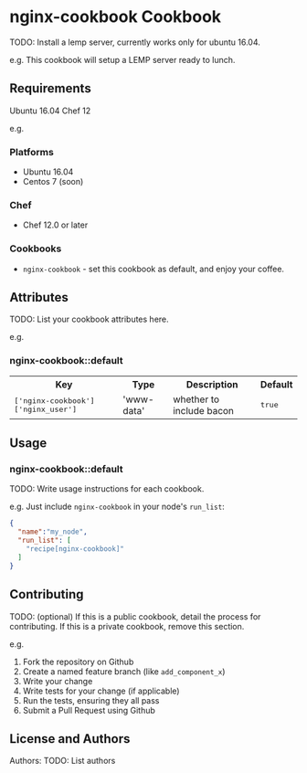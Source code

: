 # nginx-cookbook Cookbook

TODO: Install a lemp server, currently works only for ubuntu 16.04.

e.g.
This cookbook will setup a LEMP server ready to lunch.

## Requirements

Ubuntu 16.04
Chef 12

e.g.
### Platforms

- Ubuntu 16.04
- Centos 7 (soon)

### Chef

- Chef 12.0 or later

### Cookbooks

- `nginx-cookbook` - set this cookbook as default, and enjoy your coffee.

## Attributes

TODO: List your cookbook attributes here.

e.g.
### nginx-cookbook::default

<table>
  <tr>
    <th>Key</th>
    <th>Type</th>
    <th>Description</th>
    <th>Default</th>
  </tr>
  <tr>
    <td><tt>['nginx-cookbook']['nginx_user']</tt></td>
    <td>'www-data'</td>
    <td>whether to include bacon</td>
    <td><tt>true</tt></td>
  </tr>
</table>

## Usage

### nginx-cookbook::default

TODO: Write usage instructions for each cookbook.

e.g.
Just include `nginx-cookbook` in your node's `run_list`:

```json
{
  "name":"my_node",
  "run_list": [
    "recipe[nginx-cookbook]"
  ]
}
```

## Contributing

TODO: (optional) If this is a public cookbook, detail the process for contributing. If this is a private cookbook, remove this section.

e.g.
1. Fork the repository on Github
2. Create a named feature branch (like `add_component_x`)
3. Write your change
4. Write tests for your change (if applicable)
5. Run the tests, ensuring they all pass
6. Submit a Pull Request using Github

## License and Authors

Authors: TODO: List authors

